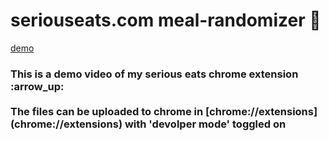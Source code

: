 # seriouseats.com meal-randomizer :fork_and_knife:

[demo](https://user-images.githubusercontent.com/62027916/119535044-9a16fe00-bd55-11eb-881a-d79bdd76da5f.mov)


<h3>This is a demo video of my serious eats chrome extension :arrow_up:
<br><br>The files can be uploaded to chrome in [chrome://extensions](chrome://extensions) with 'devolper mode' toggled on
